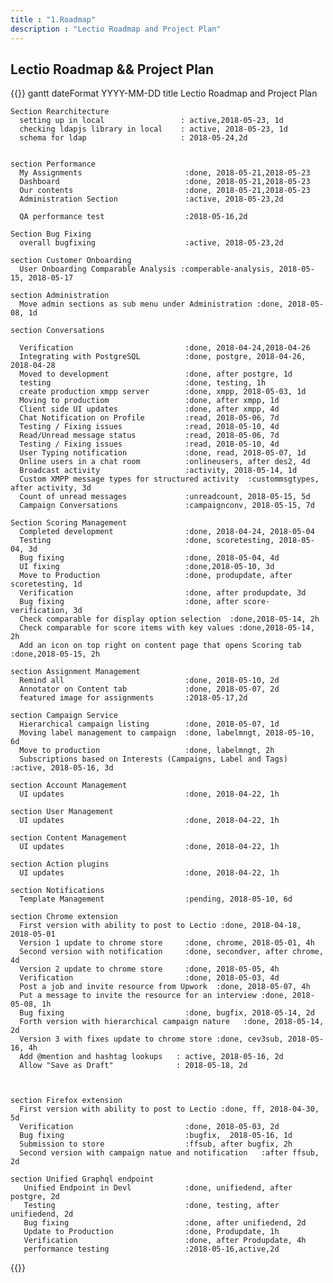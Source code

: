 ```yaml
---
title : "1.Roadmap"
description : "Lectio Roadmap and Project Plan"
---
```




## Lectio Roadmap && Project Plan 



{{<mermaid>}}
gantt
    dateFormat  YYYY-MM-DD
    title Lectio Roadmap and Project Plan

    Section Rearchitecture
      setting up in local                 : active,2018-05-23, 1d
      checking ldapjs library in local    : active, 2018-05-23, 1d
      schema for ldap                     : 2018-05-24,2d
    

    section Performance
      My Assignments                       :done, 2018-05-21,2018-05-23
      Dashboard                            :done, 2018-05-21,2018-05-23
      Our contents                         :done, 2018-05-21,2018-05-23
      Administration Section               :active, 2018-05-23,2d
      
      QA performance test                  :2018-05-16,2d

    Section Bug Fixing
      overall bugfixing                    :active, 2018-05-23,2d
    
    section Customer Onboarding
      User Onboarding Comparable Analysis :comperable-analysis, 2018-05-15, 2018-05-17

    section Administration
      Move admin sections as sub menu under Administration :done, 2018-05-08, 1d

    section Conversations
  
      Verification                         :done, 2018-04-24,2018-04-26
      Integrating with PostgreSQL          :done, postgre, 2018-04-26, 2018-04-28
      Moved to development                 :done, after postgre, 1d
      testing                              :done, testing, 1h
      create production xmpp server        :done, xmpp, 2018-05-03, 1d
      Moving to productiom                 :done, after xmpp, 1d
      Client side UI updates               :done, after xmpp, 4d
      Chat Notification on Profile         :read, 2018-05-06, 7d
      Testing / Fixing issues              :read, 2018-05-10, 4d
      Read/Unread message status           :read, 2018-05-06, 7d
      Testing / Fixing issues              :read, 2018-05-10, 4d
      User Typing notification             :done, read, 2018-05-07, 1d
      Online users in a chat room          :onlineusers, after des2, 4d
      Broadcast activity                   :activity, 2018-05-14, 1d
      Custom XMPP message types for structured activity  :custommsgtypes, after activity, 3d
      Count of unread messages             :unreadcount, 2018-05-15, 5d
      Campaign Conversations               :campaignconv, 2018-05-15, 7d

    Section Scoring Management
      Completed development                :done, 2018-04-24, 2018-05-04
      Testing                              :done, scoretesting, 2018-05-04, 3d
      Bug fixing                           :done, 2018-05-04, 4d
      UI fixing                            :done,2018-05-10, 3d
      Move to Production                   :done, produpdate, after scoretesting, 1d
      Verification                         :done, after produpdate, 3d
      Bug fixing                           :done, after score-verification, 3d
      Check comparable for display option selection  :done,2018-05-14, 2h
      Check comparable for score items with key values :done,2018-05-14, 2h
      Add an icon on top right on content page that opens Scoring tab :done,2018-05-15, 2h

    section Assignment Management
      Remind all                           :done, 2018-05-10, 2d
      Annotator on Content tab             :done, 2018-05-07, 2d
      featured image for assignments       :2018-05-17,2d

    section Campaign Service
      Hierarchical campaign listing        :done, 2018-05-07, 1d
      Moving label management to campaign  :done, labelmngt, 2018-05-10, 6d
      Move to production                   :done, labelmngt, 2h
      Subscriptions based on Interests (Campaigns, Label and Tags) :active, 2018-05-16, 3d

    section Account Management
      UI updates                           :done, 2018-04-22, 1h

    section User Management
      UI updates                           :done, 2018-04-22, 1h

    section Content Management
      UI updates                           :done, 2018-04-22, 1h

    section Action plugins
      UI updates                           :done, 2018-04-22, 1h

    section Notifications               
      Template Management                  :pending, 2018-05-10, 6d    
      
    section Chrome extension
      First version with ability to post to Lectio :done, 2018-04-18, 2018-05-01 
      Version 1 update to chrome store     :done, chrome, 2018-05-01, 4h
      Second version with notification     :done, secondver, after chrome, 4d
      Version 2 update to chrome store     :done, 2018-05-05, 4h
      Verification                         :done, 2018-05-03, 4d
      Post a job and invite resource from Upwork  :done, 2018-05-07, 4h
      Put a message to invite the resource for an interview :done, 2018-05-08, 1h
      Bug fixing                           :done, bugfix, 2018-05-14, 2d
      Forth version with hierarchical campaign nature   :done, 2018-05-14, 2d
      Version 3 with fixes update to chrome store :done, cev3sub, 2018-05-16, 4h
      Add @mention and hashtag lookups   : active, 2018-05-16, 2d
      Allow "Save as Draft"              : 2018-05-18, 2d
  


    section Firefox extension
      First version with ability to post to Lectio :done, ff, 2018-04-30, 5d
      Verification                         :done, 2018-05-03, 2d 
      Bug fixing                           :bugfix,  2018-05-16, 1d
      Submission to store                  :ffsub, after bugfix, 2h
      Second version with campaign natue and notification   :after ffsub, 2d

    section Unified Graphql endpoint
       Unified Endpoint in Devl            :done, unifiedend, after postgre, 2d
       Testing                             :done, testing, after unifiedend, 2d
       Bug fixing                          :done, after unifiedend, 2d
       Update to Production                :done, Produpdate, 1h
       Verification                        :done, after Produpdate, 4h
       performance testing                 :2018-05-16,active,2d

{{</mermaid>}}



